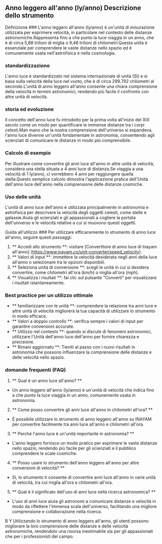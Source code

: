 ## Anno leggero all'anno (ly/anno) Descrizione dello strumento

Definizione ###
L'anno leggero all'anno (ly/anno) è un'unità di misurazione utilizzata per esprimere velocità, in particolare nel contesto delle distanze astronomiche.Rappresenta fino a che punto la luce viaggia in un anno, che è di circa 5,88 trilioni di miglia o 9,46 trilioni di chilometri.Questa unità è essenziale per comprendere le vaste distanze nello spazio ed è comunemente usata nell'astrofisica e nella cosmologia.

### standardizzazione
L'anno luce è standardizzato nel sistema internazionale di unità (SI) e si basa sulla velocità della luce nel vuoto, che è di circa 299.792 chilometri al secondo.L'unità di anno leggero all'anno consente una chiara comprensione della velocità in termini astronomici, rendendo più facile il confronto con altre unità di velocità.

### storia ed evoluzione
Il concetto dell'anno luce fu introdotto per la prima volta all'inizio del XIX secolo come un modo per quantificare le immense distanze tra i corpi celesti.Man mano che la nostra comprensione dell'universo si espandeva, l'anno luce divenne un'unità fondamentale in astronomia, consentendo agli scienziati di comunicare le distanze in modo più comprensibile.

### Calcolo di esempio
Per illustrare come convertire gli anni luce all'anno in altre unità di velocità, considera una stella situata a 4 anni luce di distanza.Se viaggia a una velocità di 1 ly/anno, ci vorrebbero 4 anni per raggiungere quella stella.Questo semplice calcolo dimostra l'applicazione pratica dell'Unità dell'anno luce dell'anno nella comprensione delle distanze cosmiche.

### Uso delle unità
L'unità di anno luce dell'anno è utilizzata principalmente in astronomia e astrofisica per descrivere la velocità degli oggetti celesti, come stelle e galassie.Aiuta gli scienziati e gli appassionati a cogliere la portata dell'universo e le velocità relative a cui si muovono questi oggetti.

Guida all'utilizzo ###
Per utilizzare efficacemente lo strumento di anno luce all'anno, seguire questi passaggi:
1. ** Accedi allo strumento **: visitare [Convertitore di anno luce di Inayam all'anno] (https://www.inayam.co/unit-converter/speed_velocity).
2. ** Valori di input **: immettere la velocità desiderata negli anni della luce all'anno o selezionare tra le opzioni disponibili.
3. ** Seleziona unità di conversione **: scegli le unità in cui si desidera convertire, come chilometri all'ora (km/h) o miglia all'ora (mph).
4. ** Visualizza i risultati **: fai clic sul pulsante "Converti" per visualizzare i risultati istantaneamente.

### Best practice per un utilizzo ottimale
- ** familiarizzare con le unità **: comprendere la relazione tra anni luce e altre unità di velocità migliorerà la tua capacità di utilizzare lo strumento in modo efficace.
- ** Valori a doppio controllo **: verifica sempre i valori di input per garantire conversioni accurate.
- ** Utilizzo nel contesto **: quando si discute di fenomeni astronomici, utilizzare l'Unità dell'anno luce dell'anno per fornire chiarezza e precisione.
- ** Rimani aggiornato **: Tieniti al passo con i nuovi risultati in astronomia che possono influenzare la comprensione delle distanze e delle velocità nello spazio.

### domande frequenti (FAQ)

1. ** Qual è un anno luce all'anno? **
- Un anno leggero all'anno (ly/anno) è un'unità di velocità che indica fino a che punto la luce viaggia in un anno, comunemente usata in astronomia.

2. ** Come posso convertire gli anni luce all'anno in chilometri all'ora? **
- È possibile utilizzare lo strumento di anno leggero all'anno su INAYAM per convertire facilmente tra anni luce all'anno e chilometri all'ora.

3. ** Perché l'anno luce è un'unità importante in astronomia? **
- L'anno leggero fornisce un modo pratico per esprimere le vaste distanze nello spazio, rendendo più facile per gli scienziati e il pubblico comprendere le scale cosmiche.

4. ** Posso usare lo strumento dell'anno leggero all'anno per altre conversioni di velocità? **
- Sì, lo strumento ti consente di convertire anni luce all'anno in varie unità di velocità, tra cui miglia all'ora e chilometri all'ora.

5. ** Qual è il significato dell'uso di anni luce nella ricerca astronomica? **
- L'uso di anni luce aiuta gli astronomi a comunicare distanze e velocità in modo da riflettere l'immensa scala dell'universo, facilitando una migliore comprensione e collaborazione nella ricerca.

B Y Utilizzando lo strumento di anno leggero all'anno, gli utenti possono migliorare la loro comprensione delle distanze e delle velocità astronomiche, rendendolo una risorsa inestimabile sia per gli appassionati che per i professionisti del campo.